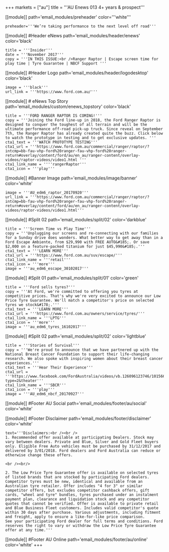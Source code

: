 +++
markets = ["au"]
title = '''AU Enews 013 4+ years & prospect'''

[[module]]
path='email_modules/preheader'
color='''white'''

	preheader='''We’re taking performance to the next level off road'''

[[module]] #Header eNews
path='email_modules/header/enews'
color='black'

	title = '''Insider'''
    date = '''November 2017'''
	copy = '''IN THIS ISSUE:<br />Ranger Raptor | Escape screen time for play time | Tyre Guarantee | NBCF Support '''

[[module]] #Header Logo
path='email_modules/header/logodesktop'
color='black'

	image = '''black'''
	url_link = '''https://www.ford.com.au/'''


[[module]] # eNews Top Story
path='email_modules/custom/enews_topstory'
color='black'

	title = '''FORD RANGER RAPTOR IS COMING!'''
	copy = '''Joining the Ford line-up in 2018, the Ford Ranger Raptor is designed to conquer the toughest of all terrain and will be the ultimate performance off-road pick-up truck. Since reveal on September 7th, the Ranger Raptor has already created quite the buzz. Click below to watch the prototype in testing and to get exclusive updates. '''
	cta1_text = '''WATCH PROTOTYPE TESTING'''
	cta1_url = '''https://www.ford.com.au/commercial/ranger/raptor/?intcmp=bb-fau-vhp-ford%20ranger-fau-vhp-ford%20ranger-return#overlay/content/ford/au/en_au/ranger-content/overlay-videos/raptor-videos/video1.html '''
	cta1_link_name = ''''rangerRaptor'''
	cta1_icon = '''play'''


[[module]] #Banner Image
path='email_modules/image/banner'
color='white'

	image = '''AU_edm6_raptor_20170920'''
	url_link = '''https://www.ford.com.au/commercial/ranger/raptor/?intcmp=bb-fau-vhp-ford%20ranger-fau-vhp-ford%20ranger-return#overlay/content/ford/au/en_au/ranger-content/overlay-videos/raptor-videos/video1.html'''


[[module]] #Split 02
path='email_modules/split/02'
color='darkblue'

	title = '''Screen Time vs Play Time'''
	copy = '''Unplugging our screens and re-connecting with our families for a Sunday drive does wonders. What better way to get away than in a Ford Escape Ambiente, from $29,990 with FREE AUTO&#185;. Or save $2,000 on a feature-packed titanium for just $45,990&#185;.'''
	cta1_text = '''LEARN MORE'''
	cta1_url = '''https://www.ford.com.au/suv/escape/'''
	cta1_link_name = '''retail'''
	cta1_icon = '''more'''
	image = '''au_edm6_escape_30102017'''

[[module]] #Split 01
path='email_modules/split/01'
color='green'

	title = '''Ford sells tyres?'''
	copy = '''At Ford, we're committed to offering you tyres at competitive prices. That's why we're very excited to announce our Low Price Tyre Guarantee. We'll match a competitor's price on selected tyres we stock&#178;.'''
	cta1_text = '''LEARN MORE'''
	cta1_url = '''https://www.ford.com.au/owners/service/tyres/'''
	cta1_link_name = '''LPTG'''
	cta1_icon = '''more'''
	image = '''au_edm6_tyres_16102017'''


[[module]] #Split 02
path='email_modules/split/02'
color='lightblue'

    title = '''Stories of Survival'''
	copy = '''We're proud to announce that we have partnered up with the National Breast Cancer Foundation to support their life-changing research. We also spoke with inspiring women about their breast cancer experiences.'''
    cta1_text = '''Hear Their Experience'''
    cta1_url = '''https://www.facebook.com/FordAustralia/videos/vb.126096123746/10156683020833747/?type=2&theater'''
	cta1_link_name = '''SBCR'''
	cta1_icon = '''play'''
	image = '''AU_edm6_nbcf_20170927'''
    
    

[[module]] #Footer AU Social
path='email_modules/footer/au/social'
color='white'

[[module]] #Footer Disclaimer
path='email_modules/footer/disclaimer'
color='white'

	text='''Disclaimers:<br /><br />
	1. Recommended offer available at participating Dealers. Stock may vary between dealers. Private and Blue, Silver and Gold Fleet buyers only. Eligible Free Auto vehicles must be purchased by 31/12/2017 and delivered by 3/01/2018. Ford dealers and Ford Australia can reduce or otherwise change these offers.
    
    <br /><br/>
    
    2. The Low Price Tyre Guarantee offer is available on selected tyres of listed brands that are stocked by participating Ford dealers. Competitor tyres must be new, identical and available from an Australian tyre retailer. Offer includes "4 for 3" or similar competitor offers, but excludes competitor cashback offers, gift cards, "wheel and tyre" bundles, tyres purchased under an instalment payment plan, clearance and liquidation stock and any competitor quotes that cannot be verified. Offer is available to private retail and Blue Business Fleet customers. Includes valid competitor's quote within 30 days after purchase. Various adjustments, including fitment and freight, apply to ensure a like-for-like price comparison.
    See your participating Ford dealer for full terms and conditions. Ford reserves the right to vary or withdraw the Low Price Tyre Guarantee offer at any time.'''


[[module]] #Footer AU Online
path='email_modules/footer/au/online'
color='white'
+++